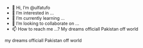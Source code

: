 - 👋 Hi, I’m @ulfatufo
- 👀 I’m interested in ...
- 🌱 I’m currently learning ...
- 💞️ I’m looking to collaborate on ...
- 📫 How to reach me ...? My dreams officiall Pakistan off world 

<!---
ulfatufo/ulfatufo is a ✨ special ✨ repository because its `README.md` (this file) appears on your GitHub profile.
You can click the Preview link to take a look at your changes.noooo
--->
my dreams officiall Pakistan off world 